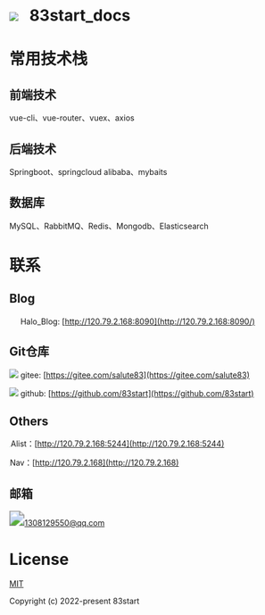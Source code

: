 # <h1> <img src="https://83-cloud-space.oss-cn-shenzhen.aliyuncs.com/File/DocsifyFile/doc_32.svg"/> &nbsp;&nbsp;83start_docs</h1> <!-- {docsify-ignore-all} -->

# 常用技术栈
## 前端技术
vue-cli、vue-router、vuex、axios

## 后端技术
Springboot、springcloud alibaba、mybaits

## 数据库
MySQL、RabbitMQ、Redis、Mongodb、Elasticsearch



# 联系
## Blog
<img src="https://83-cloud-space.oss-cn-shenzhen.aliyuncs.com/File/DocsifyFile/halo_16.png" width = "16px"/> Halo_Blog: [http://120.79.2.168:8090](http://120.79.2.168:8090/)


## Git仓库
<img src="https://83-cloud-space.oss-cn-shenzhen.aliyuncs.com/File/DocsifyFile/gitee_16.svg"/> gitee: [https://gitee.com/salute83](https://gitee.com/salute83)

<img src="https://83-cloud-space.oss-cn-shenzhen.aliyuncs.com/File/DocsifyFile/github_16.svg"/> github: [https://github.com/83start](https://github.com/83start)

## Others

<img src="https://cdn.jsdelivr.net/gh/83start/83_start_images@main/202208171641502.svg" alt="can_circle" style="zoom:3%;" />Alist：[http://120.79.2.168:5244](http://120.79.2.168:5244)

<img src="https://83-cloud-space.oss-cn-shenzhen.aliyuncs.com/File/HaloFile/202208171644382.jpg" alt="logo" style="zoom:2%;" />Nav：[http://120.79.2.168](http://120.79.2.168)


## 邮箱
<img src="https://83-cloud-space.oss-cn-shenzhen.aliyuncs.com/File/DocsifyFile/mail_16.svg" style="zoom:170%;" /><a href="mailto:1308129550@qq.com">1308129550@qq.com</a>


# License

[MIT](https://github.com/83start)

Copyright (c) 2022-present 83start